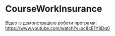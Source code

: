# CourseWorkInsurance
Відео із демонстрацією роботи програми:
https://www.youtube.com/watch?v=xc8cE1Y8Dq0

